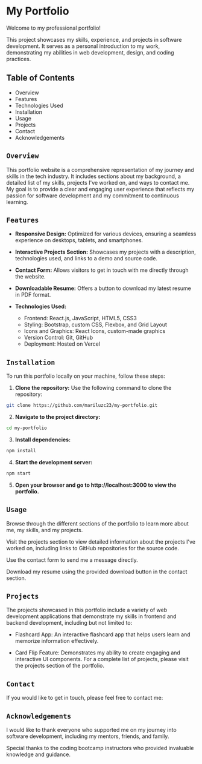 # My Portfolio

Welcome to my professional portfolio!

This project showcases my skills, experience, and projects in software development. It serves as a personal introduction to my work, demonstrating my abilities in web development, design, and coding practices.

## Table of Contents

* Overview
* Features
* Technologies Used
* Installation
* Usage
* Projects
* Contact
* Acknowledgements

## `Overview` 

This portfolio website is a comprehensive representation of my journey and skills in the tech industry. It includes sections about my background, a detailed list of my skills, projects I've worked on, and ways to contact me. My goal is to provide a clear and engaging user experience that reflects my passion for software development and my commitment to continuous learning.

## `Features`

* **Responsive Design:** Optimized for various devices, ensuring a seamless experience on desktops, tablets, and smartphones.

* **Interactive Projects Section:** Showcases my projects with a description, technologies used, and links to a demo and source code.

* **Contact Form:** Allows visitors to get in touch with me directly through the website.

* **Downloadable Resume:** Offers a button to download my latest resume in PDF format.

* **Technologies Used:**
    - Frontend: React.js, JavaScript, HTML5, CSS3
    - Styling: Bootstrap, custom CSS, Flexbox, and Grid Layout
    - Icons and Graphics: React Icons, custom-made graphics
    - Version Control: Git, GitHub
    - Deployment: Hosted on Vercel

## `Installation`
To run this portfolio locally on your machine, follow these steps:

1. **Clone the repository:**
Use the following command to clone the repository:
```bash
git clone https://github.com/mariluzc23/my-portfolio.git
```
2. **Navigate to the project directory:**
```bash
cd my-portfolio
```
3. **Install dependencies:**
```bash
npm install
```
4. **Start the development server:**
```bash
npm start
```
5. **Open your browser and go to http://localhost:3000 to view the portfolio.**

## `Usage`

Browse through the different sections of the portfolio to learn more about me, my skills, and my projects.

Visit the projects section to view detailed information about the projects I've worked on, including links to GitHub repositories for the source code.

Use the contact form to send me a message directly.

Download my resume using the provided download button in the contact section.

## `Projects`
The projects showcased in this portfolio include a variety of web development applications that demonstrate my skills in frontend and backend development, including but not limited to:

* Flashcard App: An interactive flashcard app that helps users learn and memorize information effectively.

* Card Flip Feature: Demonstrates my ability to create engaging and interactive UI components.
For a complete list of projects, please visit the projects section of the portfolio.

## `Contact`
If you would like to get in touch, please feel free to contact me:

[Email]: (mailto:mcolon0523@gmail.com)
[LinkedIn]: (www.linkedin.com/in/mariluzcolon)
[GitHub]: (www.github.com/mariluzc23)

## `Acknowledgements`

I would like to thank everyone who supported me on my journey into software development, including my mentors, friends, and family.

Special thanks to the coding bootcamp instructors who provided invaluable knowledge and guidance.